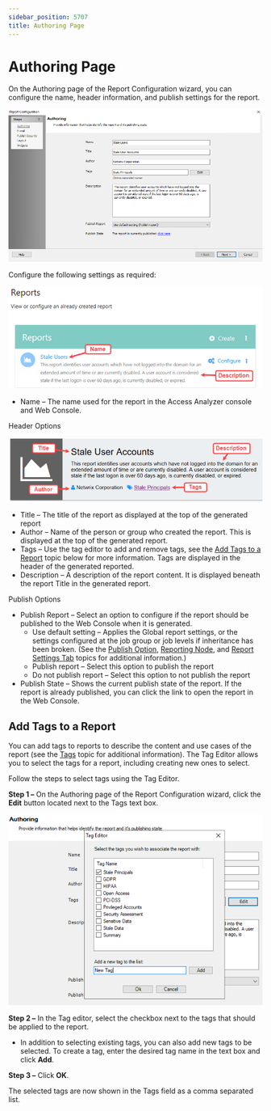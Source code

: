 ```yaml
---
sidebar_position: 5707
title: Authoring Page
---
```


# Authoring Page

On the Authoring page of the Report Configuration wizard, you can configure the name, header information, and publish settings for the report.

![Report Configuration wizard Authoring page](../../../../../../../static/images/AccessAnalyzer_12.0/Content/Resources/Images/EnterpriseAuditor/Admin/Report/Wizard/Authoring.png "Report Configuration wizard Authoring page")

Configure the following settings as required:

![](../../../../../../../static/images/AccessAnalyzer_12.0/Content/Resources/Images/EnterpriseAuditor/Admin/Report/Wizard/Name.png)

* Name – The name used for the report in the Access Analyzer console and Web Console.

Header Options

![](../../../../../../../static/images/AccessAnalyzer_12.0/Content/Resources/Images/EnterpriseAuditor/Admin/Report/Wizard/Header.png)

* Title – The title of the report as displayed at the top of the generated report
* Author – Name of the person or group who created the report. This is displayed at the top of the generated report.
* Tags – Use the tag editor to add and remove tags, see the [Add Tags to a Report](#Tag "Tag Editor") topic below for more information. Tags are displayed in the header of the generated reported.
* Description – A description of the report content. It is displayed beneath the report Title in the generated report.

Publish Options

* Publish Report – Select an option to configure if the report should be published to the Web Console when it is generated.
  * Use default setting – Applies the Global report settings, or the settings configured at the job group or job levels if inheritance has been broken. (See the [Publish Option](../../Settings/Reporting#Publishe "Published Reports"), [Reporting Node](../../Jobs/Group/Reporting "Reporting Node"), and [Report Settings Tab](../../Jobs/Job/Properties/ReportSettings "Report Settings Tab") topics for additional information.)
  * Publish report – Select this option to publish the report
  * Do not publish report – Select this option to not publish the report
* Publish State – Shows the current publish state of the report. If the report is already published, you can click the link to open the report in the Web Console.

## Add Tags to a Report

You can add tags to reports to describe the content and use cases of the report (see the [Tags](../Tags "Tags") topic for additional information). The Tag Editor allows you to select the tags for a report, including creating new ones to select.

Follow the steps to select tags using the Tag Editor.

**Step 1 –** On the Authoring page of the Report Configuration wizard, click the **Edit** button located next to the Tags text box.

![Tag Editor](../../../../../../../static/images/AccessAnalyzer_12.0/Content/Resources/Images/EnterpriseAuditor/Admin/Report/Wizard/TagEditor.png "Tag Editor")

**Step 2 –** In the Tag editor, select the checkbox next to the tags that should be applied to the report.

* In addition to selecting existing tags, you can also add new tags to be selected. To create a tag, enter the desired tag name in the text box and click **Add**.

**Step 3 –** Click **OK**.

The selected tags are now shown in the Tags field as a comma separated list.
